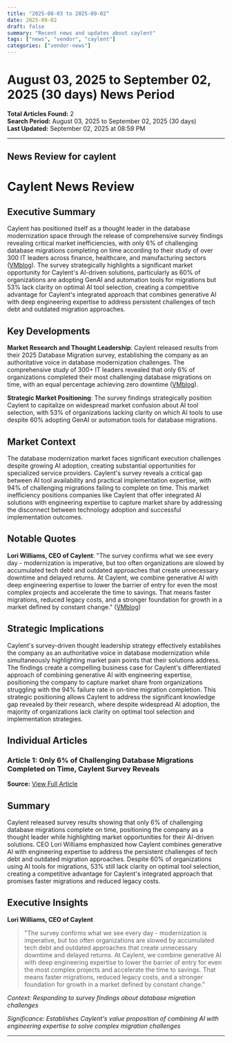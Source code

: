 ```yaml
---
title: "2025-08-03 to 2025-09-02"
date: 2025-09-02
draft: false
summary: "Recent news and updates about caylent"
tags: ["news", "vendor", "caylent"]
categories: ["vendor-news"]
---
```


# August 03, 2025 to September 02, 2025 (30 days) News Period 

**Total Articles Found:** 2  
**Search Period:** August 03, 2025 to September 02, 2025 (30 days)  
**Last Updated:** September 02, 2025 at 08:59 PM

---

## News Review for caylent

# Caylent News Review

## Executive Summary

Caylent has positioned itself as a thought leader in the database modernization space through the release of comprehensive survey findings revealing critical market inefficiencies, with only 6% of challenging database migrations completing on time according to their study of over 300 IT leaders across finance, healthcare, and manufacturing sectors ([VMblog](https://vmblog.com:443/archive/2025/08/19/only-6-of-challenging-database-migrations-completed-on-time-caylent-survey-reveals.aspx)). The survey strategically highlights a significant market opportunity for Caylent's AI-driven solutions, particularly as 60% of organizations are adopting GenAI and automation tools for migrations but 53% lack clarity on optimal AI tool selection, creating a competitive advantage for Caylent's integrated approach that combines generative AI with deep engineering expertise to address persistent challenges of tech debt and outdated migration approaches.

## Key Developments

**Market Research and Thought Leadership**: Caylent released results from their 2025 Database Migration survey, establishing the company as an authoritative voice in database modernization challenges. The comprehensive study of 300+ IT leaders revealed that only 6% of organizations completed their most challenging database migrations on time, with an equal percentage achieving zero downtime ([VMblog](https://vmblog.com:443/archive/2025/08/19/only-6-of-challenging-database-migrations-completed-on-time-caylent-survey-reveals.aspx)).

**Strategic Market Positioning**: The survey findings strategically position Caylent to capitalize on widespread market confusion about AI tool selection, with 53% of organizations lacking clarity on which AI tools to use despite 60% adopting GenAI or automation tools for database migrations.

## Market Context

The database modernization market faces significant execution challenges despite growing AI adoption, creating substantial opportunities for specialized service providers. Caylent's survey reveals a critical gap between AI tool availability and practical implementation expertise, with 94% of challenging migrations failing to complete on time. This market inefficiency positions companies like Caylent that offer integrated AI solutions with engineering expertise to capture market share by addressing the disconnect between technology adoption and successful implementation outcomes.

## Notable Quotes

**Lori Williams, CEO of Caylent**: "The survey confirms what we see every day - modernization is imperative, but too often organizations are slowed by accumulated tech debt and outdated approaches that create unnecessary downtime and delayed returns. At Caylent, we combine generative AI with deep engineering expertise to lower the barrier of entry for even the most complex projects and accelerate the time to savings. That means faster migrations, reduced legacy costs, and a stronger foundation for growth in a market defined by constant change." ([VMblog](https://vmblog.com:443/archive/2025/08/19/only-6-of-challenging-database-migrations-completed-on-time-caylent-survey-reveals.aspx))

## Strategic Implications

Caylent's survey-driven thought leadership strategy effectively establishes the company as an authoritative voice in database modernization while simultaneously highlighting market pain points that their solutions address. The findings create a compelling business case for Caylent's differentiated approach of combining generative AI with engineering expertise, positioning the company to capture market share from organizations struggling with the 94% failure rate in on-time migration completion. This strategic positioning allows Caylent to address the significant knowledge gap revealed by their research, where despite widespread AI adoption, the majority of organizations lack clarity on optimal tool selection and implementation strategies.

## Individual Articles

### Article 1: Only 6% of Challenging Database Migrations Completed on Time, Caylent Survey Reveals

**Source:** [View Full Article](https://vmblog.com:443/archive/2025/08/19/only-6-of-challenging-database-migrations-completed-on-time-caylent-survey-reveals.aspx)

## Summary

Caylent released survey results showing that only 6% of challenging database migrations complete on time, positioning the company as a thought leader while highlighting market opportunities for their AI-driven solutions. CEO Lori Williams emphasized how Caylent combines generative AI with engineering expertise to address the persistent challenges of tech debt and outdated migration approaches. Despite 60% of organizations using AI tools for migrations, 53% still lack clarity on optimal tool selection, creating a competitive advantage for Caylent's integrated approach that promises faster migrations and reduced legacy costs.

## Executive Insights

**Lori Williams, CEO of Caylent**

> "The survey confirms what we see every day - modernization is imperative, but too often organizations are slowed by accumulated tech debt and outdated approaches that create unnecessary downtime and delayed returns. At Caylent, we combine generative AI with deep engineering expertise to lower the barrier of entry for even the most complex projects and accelerate the time to savings. That means faster migrations, reduced legacy costs, and a stronger foundation for growth in a market defined by constant change."

*Context: Responding to survey findings about database migration challenges*

*Significance: Establishes Caylent's value proposition of combining AI with engineering expertise to solve complex migration challenges*





---

